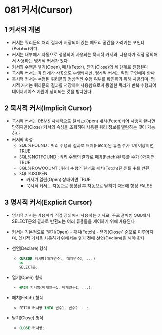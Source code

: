 # 081 커서(Cursor)

## 1 커서의 개념

- 커서는 쿼리문의 처리 결과가 저장되어 있는 메모리 공간을 가리키는 포인터(Pointer)이다
- 커서는 내부에서 자동으로 생성되어 사용되는 묵시적 커서와, 사용자가 직접 정의해서 사용하는 명시적 커서가 있다
- 커서의 수행은 열기(Open), 패치(Fetch), 닫기(Close)의 세 단계로 진행된다
- 묵시적 커서는 각 단계가 자동으로 수행되지만, 명시적 커서는 직접 구현해야 한다
- 묵시적 커서는 수행된 쿼리문의 정상적인 수행 여부를 확인하기 위해 사용되며, 명시적 커서는 쿼리문의 결과를 저장하여 사용함으로써 동일한 쿼리가 반복 수행되어 데이터베이스 자원이 낭비되는 것을 방지한다



## 2 묵시적 커서(Implicit Cursor)

- 묵시적 커서는 DBMS 자체적으로 열리고(Open) 패치(Fetch)되어 사용이 끝나면 닫히지만(Close) 커서의 속성을 조회하여 사용된 쿼리 정보를 열람하는 것이 가능하다
- 커서의 속성
  - SQL%FOUND : 쿼리 수행의 결과로 패치(Fetch)된 튜플 수가 1개 이상이면 TRUE
  - SQL%NOTFOUND : 쿼리 수행의 결과로 패치(Fetch)된 튜플 수가 0개이면 TRUE
  - SQL%ROWCOUNT : 쿼리 수행의 결과로 패치(Fetch)된 튜플 수를 반환
  - SQL%ISOPEN
    - 커서가 열린(Open) 상태이면 TRUE
    - 묵시적 커서는 자동으로 생성된 후 자동으로 닫히기 때문에 항상 FALSE



## 3 명시적 커서(Explicit Cursor)

- 명시적 커서는 사용자가 직접 정의해서 사용하는 커서로, 주로 절차형 SQL에서 SELECT문의 결과로 반환되는 여러 튜플들을 제어하기 위해 사용된다

- 커서는 기본적으로 '열기(Open) - 패치(Fetch) - 닫기(Close)' 순으로 이루어지며, 명시적 커서로 사용하기 위해서는 열기 전에 선언(Declare)을 해야 한다

- 선언(Declare) 형식

  - ```sql
    CURSOR 커서명(매개변수1, 매개변수2, ...)
    IS
    SELECT문;
    ```

- 열기(Open) 형식

  - ```sql
    OPEN 커서명(매개변수1, 매개변수2, ...);
    ```

- 패치(Fetch) 형식

  - ```sql
    FETCH 커서명 INTO 변수1, 변수2 ...;
    ```

- 닫기(Close) 형식

  - ```sql
    CLOSE 커서명;
    ```



